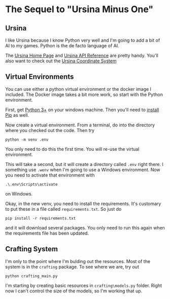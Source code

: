 # The Sequel to "Ursina Minus One"

## Ursina

I like Ursina because I know Python very well and I'm going to add a bit of AI to my games. Python is the de facto language of AI.

The [Ursina Home Page](https://www.ursinaengine.org/index.html) and [Ursina API Reference](https://www.ursinaengine.org/api_reference.html) are pretty handy.  You'll also want to check out the [Ursina Coordinate System](https://www.ursinaengine.org/coordinate_system.html)


## Virtual Environments

You can use either a python virtual environment or the docker image I included. The Docker image takes a bit more work, so start with the Python environment.

First, get [Python 3+](https://www.python.org/downloads/windows/) on your windows machine.  Then you'll need to [install Pip](https://pip.pypa.io/en/stable/installation/) as well.

Now create a virtual environment. From a terminal, do into the directory where you checked out the code.  Then try

```
python -m venv .env
```

You only need to do this the first time. You will re-use the virtual environment.

This will take a second, but it will create a directory called `.env` right there.  I something use `.wenv` when I'm going to use a Windows environment.  Now you need to activate that environment with

```
.\.env\Scripts\activate
```
on Windows.

Okay, in the new venv, you need to install the requirements. It's customary to put these in a file called `requirements.txt`.  So just do

```
pip install -r requirements.txt
```

and it will download several packages.  You only need to run this again when the requirements file has been updated.

## Crafting System

I'm only to the point where I'm bulding out the resources.  Most of the system is in the `crafting` package.  To see where we are, try out

```
python crafting_main.py
```

I'm starting by creating basic resources in `crafting\models.py` folder. Right now I can't control the size of the models, so I'm working that up.
